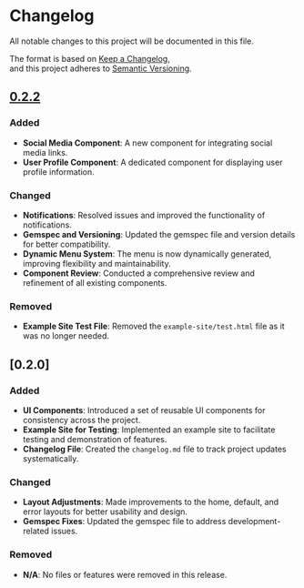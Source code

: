 # Changelog

All notable changes to this project will be documented in this file.

The format is based on [Keep a Changelog](https://keepachangelog.com/en/1.1.0/),  
and this project adheres to [Semantic Versioning](https://semver.org/spec/v2.0.0.html).


## [0.2.2]

### Added

- **Social Media Component**: A new component for integrating social media links.
- **User Profile Component**: A dedicated component for displaying user profile information.

### Changed

- **Notifications**: Resolved issues and improved the functionality of notifications.
- **Gemspec and Versioning**: Updated the gemspec file and version details for better compatibility.
- **Dynamic Menu System**: The menu is now dynamically generated, improving flexibility and maintainability.
- **Component Review**: Conducted a comprehensive review and refinement of all existing components.

### Removed

- **Example Site Test File**: Removed the `example-site/test.html` file as it was no longer needed.


## [0.2.0]

### Added

- **UI Components**: Introduced a set of reusable UI components for consistency across the project.
- **Example Site for Testing**: Implemented an example site to facilitate testing and demonstration of features.
- **Changelog File**: Created the `changelog.md` file to track project updates systematically.

### Changed

- **Layout Adjustments**: Made improvements to the home, default, and error layouts for better usability and design.
- **Gemspec Fixes**: Updated the gemspec file to address development-related issues.

### Removed

- **N/A**: No files or features were removed in this release.


[0.2.2]: https://github.com/marciopaiva/insights4you-jekyll-theme/compare/v0.2.0...main